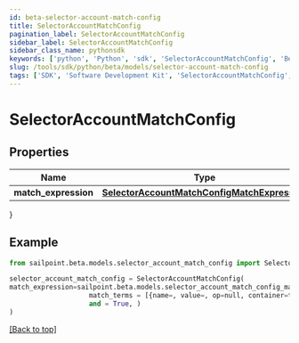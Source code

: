 ```yaml
---
id: beta-selector-account-match-config
title: SelectorAccountMatchConfig
pagination_label: SelectorAccountMatchConfig
sidebar_label: SelectorAccountMatchConfig
sidebar_class_name: pythonsdk
keywords: ['python', 'Python', 'sdk', 'SelectorAccountMatchConfig', 'BetaSelectorAccountMatchConfig'] 
slug: /tools/sdk/python/beta/models/selector-account-match-config
tags: ['SDK', 'Software Development Kit', 'SelectorAccountMatchConfig', 'BetaSelectorAccountMatchConfig']
---
```


# SelectorAccountMatchConfig


## Properties

Name | Type | Description | Notes
------------ | ------------- | ------------- | -------------
**match_expression** | [**SelectorAccountMatchConfigMatchExpression**](selector-account-match-config-match-expression) |  | [optional] 
}

## Example

```python
from sailpoint.beta.models.selector_account_match_config import SelectorAccountMatchConfig

selector_account_match_config = SelectorAccountMatchConfig(
match_expression=sailpoint.beta.models.selector_account_match_config_match_expression.selector_accountMatchConfig_matchExpression(
                    match_terms = [{name=, value=, op=null, container=true, and=false, children=[{name=businessCategory, value=Service, op=eq, container=false, and=false, children=null}]}], 
                    and = True, )
)

```
[[Back to top]](#) 

